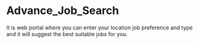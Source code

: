 # Advance_Job_Search
It is web portal where you can enter your location job preference and type and it will suggest the best suitable jobs for you.
